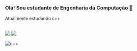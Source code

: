 ### Olá! Sou estudante de Engenharia da Computação 🚙

Atualmente estudando c++
##
 <a href="https://github.com/yukioktk">
  <img align="center" src="https://github-readme-stats.vercel.app/api?username=tiqui&count_private=true&show_icons=true&theme=midnight-purple" />
</a>
<a href="https://github.com/tiqui">
  <img align="center" src="https://github-readme-stats.vercel.app/api/top-langs/?username=tiqui&layout=compact&theme=chartreuse-dark" />
</a>

<!--
**tiqui/tiqui** is a ✨ _special_ ✨ repository because its `README.md` (this file) appears on your GitHub profile.

Here are some ideas to get you started:
 <a href="https://wakatime.com/@kido">
<img align="40%" src="https://github-readme-stats.vercel.app/api/wakatime?username=kido&hide_border=true&theme=aura&bg_color=00000000&title_color=bd00ff">
</a>

- 🔭 I’m currently working on ...
- 🌱 I’m currently learning ...
- 👯 I’m looking to collaborate on ...
- 🤔 I’m looking for help with ...
- 💬 Ask me about ...
- 📫 How to reach me: ...
- 😄 Pronouns: ...
- ⚡ Fun fact: ...
-->
<div style="display: inline_block"><br/>
   <img alt="c++" src="https://img.shields.io/badge/C%2B%2B-00599C?style=for-the-badge&logo=c%2B%2B&logoColor=white" />
   </div><br/>
